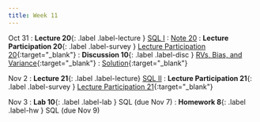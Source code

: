 ```yaml
---
title: Week 11
---
```


Oct 31
: **Lecture 20**{: .label .label-lecture } [SQL I](lecture/lec20)
    : [Note 20](https://ds100.org/course-notes/sql_I/sql_I.html)
: **Lecture Participation 20**{: .label .label-survey } [Lecture Participation 20](https://app.sli.do/event/1N5BjwCr7oww2bjEyd9avj/embed/polls/ffe294b0-1f11-4e24-b8b9-86b2eaf356a7){:target="_blank"}
: **Discussion 10**{: .label .label-disc }  [RVs, Bias, and Variance](https://drive.google.com/file/d/1cC6pL-aIaqNL-5tVqRKffF02m3WAuTs8/view?usp=drivesdk){:target="_blank"}
    : [Solution](https://drive.google.com/file/d/1_7vZ3HVQng-2Q1GtZ1uMLwlbPUt--n8R/view?usp=sharing){:target="_blank"}

Nov 2
: **Lecture 21**{: .label .label-lecture} [SQL II](lecture/lec21)
: **Lecture Participation 21**{: .label .label-survey } [Lecture Participation 21](https://app.sli.do/event/1yqR8LFAfmWzgFRqkjW2My/embed/polls/f25900e5-134f-4091-9025-8294e38b2843){:target="_blank"}

Nov 3
: **Lab 10**{: .label .label-lab } SQL (due Nov 7)
: **Homework 8**{: .label .label-hw } SQL (due Nov 9)
